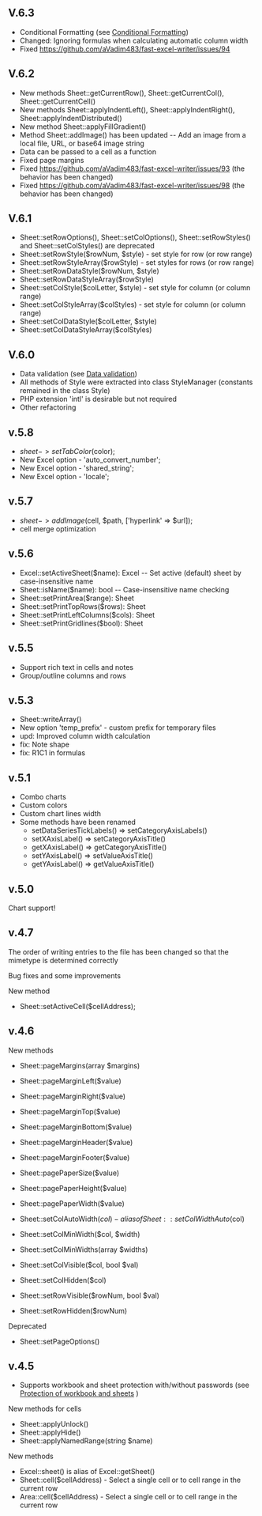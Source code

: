 ## V.6.3

* Conditional Formatting (see [Conditional Formatting](/docs/08-conditional.md))
* Changed: Ignoring formulas when calculating automatic column width
* Fixed https://github.com/aVadim483/fast-excel-writer/issues/94

## V.6.2

* New methods Sheet::getCurrentRow(), Sheet::getCurrentCol(), Sheet::getCurrentCell()
* New methods Sheet::applyIndentLeft(), Sheet::applyIndentRight(), Sheet::applyIndentDistributed()
* New method Sheet::applyFillGradient()
* Method Sheet::addImage() has been updated -- Add an image from a local file, URL, or base64 image string
* Data can be passed to a cell as a function
* Fixed page margins
* Fixed https://github.com/aVadim483/fast-excel-writer/issues/93 (the behavior has been changed)
* Fixed https://github.com/aVadim483/fast-excel-writer/issues/98 (the behavior has been changed)

## V.6.1

* Sheet::setRowOptions(), Sheet::setColOptions(), Sheet::setRowStyles() and Sheet::setColStyles() are deprecated
* Sheet::setRowStyle($rowNum, $style) - set style for row (or row range)
* Sheet::setRowStyleArray($rowStyle) - set styles for rows (or row range)
* Sheet::setRowDataStyle($rowNum, $style)
* Sheet::setRowDataStyleArray($rowStyle)
* Sheet::setColStyle($colLetter, $style) - set style for column (or column range)
* Sheet::setColStyleArray($colStyles) - set style for column (or column range)
* Sheet::setColDataStyle($colLetter, $style)
* Sheet::setColDataStyleArray($colStyles)

## V.6.0

* Data validation (see [Data validation](/docs/07-validation.md))
* All methods of Style were extracted into class StyleManager (constants remained in the class Style)
* PHP extension 'intl' is desirable but not required
* Other refactoring

## v.5.8

* $sheet->setTabColor($color);
* New Excel option - 'auto_convert_number';
* New Excel option - 'shared_string';
* New Excel option - 'locale';

## v.5.7

* $sheet->addImage($cell, $path, \['hyperlink' => $url\]);
* cell merge optimization

## v.5.6

* Excel::setActiveSheet($name): Excel -- Set active (default) sheet by case-insensitive name
* Sheet::isName($name): bool -- Case-insensitive name checking
* Sheet::setPrintArea($range): Sheet
* Sheet::setPrintTopRows($rows): Sheet
* Sheet::setPrintLeftColumns($cols): Sheet
* Sheet::setPrintGridlines($bool): Sheet

## v.5.5

* Support rich text in cells and notes
* Group/outline columns and rows

## v.5.3

* Sheet::writeArray()
* New option 'temp_prefix' - custom prefix for temporary files
* upd: Improved column width calculation
* fix: Note shape
* fix: R1C1 in formulas

## v.5.1

* Combo charts
* Custom colors
* Custom chart lines width
* Some methods have been renamed
  * setDataSeriesTickLabels() => setCategoryAxisLabels()
  * setXAxisLabel() => setCategoryAxisTitle()
  * getXAxisLabel() => getCategoryAxisTitle()
  * setYAxisLabel() => setValueAxisTitle()
  * getYAxisLabel() => getValueAxisTitle()

## v.5.0

Chart support!

## v.4.7

The order of writing entries to the file has been changed so that the mimetype is determined correctly

Bug fixes and some improvements

New method
* Sheet::setActiveCell($cellAddress);

## v.4.6

New methods
* Sheet::pageMargins(array $margins)
* Sheet::pageMarginLeft($value)
* Sheet::pageMarginRight($value)
* Sheet::pageMarginTop($value)
* Sheet::pageMarginBottom($value)
* Sheet::pageMarginHeader($value)
* Sheet::pageMarginFooter($value)

* Sheet::pagePaperSize($value)
* Sheet::pagePaperHeight($value)
* Sheet::pagePaperWidth($value)

* Sheet::setColAutoWidth($col) - alias of Sheet::setColWidthAuto($col)
* Sheet::setColMinWidth($col, $width)
* Sheet::setColMinWidths(array $widths)
* Sheet::setColVisible($col, bool $val)
* Sheet::setColHidden($col)

* Sheet::setRowVisible($rowNum, bool $val)
* Sheet::setRowHidden($rowNum)

Deprecated
* Sheet::setPageOptions()

## v.4.5

* Supports workbook and sheet protection with/without passwords (see [Protection of workbook and sheets](/docs/06-protection.md) )

New methods for cells
* Sheet::applyUnlock()
* Sheet::applyHide()
* Sheet::applyNamedRange(string $name)

New methods
* Excel::sheet() is alias of Excel::getSheet()
* Sheet::cell($cellAddress) - Select a single cell or to cell range in the current row
* Area::cell($cellAddress) - Select a single cell or to cell range in the current row
